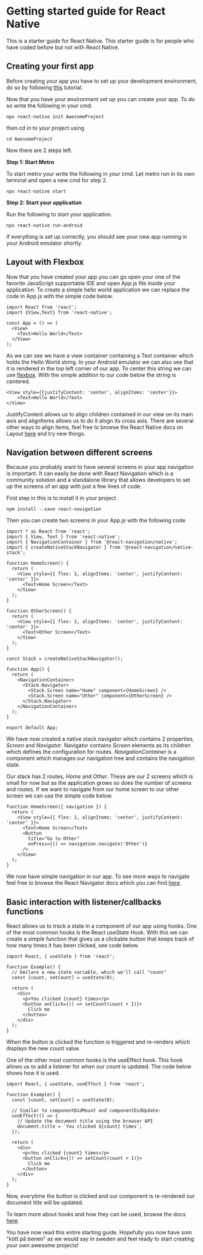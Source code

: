 # Getting started guide for React Native
This is a starter guide for React Native. This starter guide is for people who have coded before but not with React Native. 
## Creating your first app
Before creating your app you have to set up your development environment, do so by following [this](https://reactnative.dev/docs/environment-setup) tutorial. 

Now that you have your environment set up you can create your app. To do so write the following in your cmd. 

```
npx react-native init AwesomeProject
```
then cd in to your project using
```
cd AwesomeProject
```
Now there are 2 steps left.

**Step 1: Start Metro**

To start metro your write the following in your cmd. Let metro run in its own terminal and open a new cmd for step 2.

```
npx react-native start
```

**Step 2: Start your application**

Run the following to start your application.

```
npx react-native run-android
```

If everything is set up correctly, you should see your new app running in your Android emulator shortly.

## Layout with Flexbox

Now that you have created your app you can go open your one of the favorite JavaScript supportable IDE and open App.js file inside your application. To create a simple hello world application we can replace the code in App.js with the simple code below.

```
import React from 'react';
import {View,Text} from 'react-native';

const App = () => (
  <View>
    <Text>Hello World</Text>
  </View>
);
```
As we can see we have a view container containing a Text container which holds the Hello World string. In your Android emulator we can also see that it is rendered in the top left corner of our app. To center this string we can use [flexbox](https://reactnative.dev/docs/flexbox). With the simple addition to our code below the string is centered.

```
<View style={{justifyContent: 'center', alignItems: 'center'}}>
    <Text>Hello World</Text>
</View>
```
JustifyContent allows us to align children contained in our view on its main axis and alignItems allows us to do it alogn its cross axis. There are several other ways to align items, feel free to browse the React Native docs on Layout [here](https://reactnative.dev/docs/flexbox) and try new things.

## Navigation between different screens

Because you probably want to have several screens in your app navigation is important. It can easily be done with React Navigation which is a community solution and a standalone library that allows developers to set up the screens of an app with just a few lines of code.

First step in this is to install it in your project. 

```
npm install --save react-navigation
```

Then you can create two screens in your App.js with the following code

```
import * as React from 'react';
import { View, Text } from 'react-native';
import { NavigationContainer } from '@react-navigation/native';
import { createNativeStackNavigator } from '@react-navigation/native-stack';

function HomeScreen() {
  return (
    <View style={{ flex: 1, alignItems: 'center', justifyContent: 'center' }}>
      <Text>Home Screen</Text>
    </View>
  );
}

function OtherScreen() {
  return (
    <View style={{ flex: 1, alignItems: 'center', justifyContent: 'center' }}>
      <Text>Other Screen</Text>
    </View>
  );
}

const Stack = createNativeStackNavigator();

function App() {
  return (
    <NavigationContainer>
      <Stack.Navigator>
        <Stack.Screen name="Home" component={HomeScreen} />
        <Stack.Screen name="Other" component={OtherScreen} />
      </Stack.Navigator>
    </NavigationContainer>
  );
}

export default App;
```
We have now created a native stack navigator which contains 2 properties, *Screen* and *Navigator*. Navigator contains *Screen* elements as its children which defines the configuration for routes. *NavigationContainer* is a component which manages our navigation tree and contains the navigation state.

Our stack has 2 routes, *Home* and *Other*. These are our 2 screens which is small for now but as the application grows so does the number of screens and routes. If we want to navigate from our home screen to our other screen we can use the simple code below.

```
function HomeScreen({ navigation }) {
  return (
    <View style={{ flex: 1, alignItems: 'center', justifyContent: 'center' }}>
      <Text>Home Screen</Text>
      <Button
        title="Go to Other"
        onPress={() => navigation.navigate('Other')}
      />
    </View>
  );
}
```
We now have simple navigation in our app. To see more ways to navigate feel free to browse the React Navigator docs which you can find [here](https://reactnavigation.org/).

## Basic interaction with listener/callbacks functions 

React allows us to track a state in a component of our app using hooks. One of the most common hooks is the React useState Hook. With this we can create a simple function that gives us a clickable button that keeps track of how many times it has been clicked, see code below.

```
import React, { useState } from 'react';

function Example() {
  // Declare a new state variable, which we'll call "count"
  const [count, setCount] = useState(0);

  return (
    <div>
      <p>You clicked {count} times</p>
      <button onClick={() => setCount(count + 1)}>
        Click me
      </button>
    </div>
  );
}
```
When the button is clicked the function is triggered and re-renders which displays the new count value. 

One of the other most common hooks is the useEffect hook. This hook allows us to add a listener for when our *count* is updated. The code below shows how it is used.

```
import React, { useState, useEffect } from 'react';

function Example() {
  const [count, setCount] = useState(0);

  // Similar to componentDidMount and componentDidUpdate:
  useEffect(() => {
    // Update the document title using the browser API
    document.title = `You clicked ${count} times`;
  });

  return (
    <div>
      <p>You clicked {count} times</p>
      <button onClick={() => setCount(count + 1)}>
        Click me
      </button>
    </div>
  );
}
```

Now, everytime the button is clicked and our component is re-rendered our document title will be updated. 

To learn more about hooks and how they can be used, browse the docs [here](https://reactjs.org/docs/hooks-intro.html).


You have now read this entire starting guide. Hopefully you now have som "kött på benen" as we would say in sweden and feel ready to start creating your own awesome projects!
